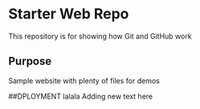 # Starter Web Repo

This repository is for showing how Git and GitHub work

## Purpose

Sample website with plenty of files for demos

##DPLOYMENT
lalala
Adding new text here
